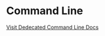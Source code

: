 # Command Line

[Visit Dedecated Command Line Docs](https://github.com/catchorg/Catch2/blob/devel/docs/command-line.md)